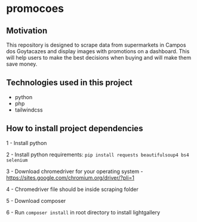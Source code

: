 # promocoes

## Motivation

This repository is designed to scrape data from supermarkets in Campos dos Goytacazes and display images with promotions on a dashboard. This will help users to make the best decisions when buying and will make them save money.

## Technologies used in this project

- python
- php
- tailwindcss

## How to install project dependencies

1 - Install python

2 - Install python requirements:
```pip install requests beautifulsoup4 bs4 selenium```

3 - Download chromedriver for your operating system - https://sites.google.com/chromium.org/driver/?pli=1

4 - Chromedriver file should be inside scraping folder

5 - Download composer

6 - Run ``composer install`` in root directory to install lightgallery


